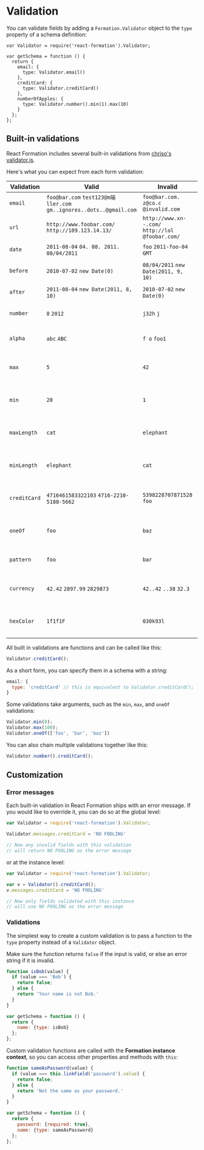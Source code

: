# Validation

You can validate fields by adding a `Formation.Validator` object to the `type` property of a schema definition:

```jsx{5,8,11}
var Validator = require('react-formation').Validator;

var getSchema = function () {
  return {
    email: {
      type: Validator.email()
    },
    creditCard: {
      type: Validator.creditCard()
    },
    numberOfApples: {
      type: Validator.number().min(1).max(10)
    }
  };
};
```

## Built-in validations

React Formation includes several built-in validations from [chriso's validator.js](http://github.com/chriso/validator.js).

Here's what you can expect from each form validation:

<div class="validationTable">

Validation | Valid | Invalid | Description
-----------|-------|---------|-------------
`email`|`foo@bar.com` `test123@m端ller.com` `gm..ignores..dots..@gmail.com`|`foo@bar.com.` `z@co.c` `@invalid.com`|Checks if valid email
`url`|`http://www.foobar.com/` `http://189.123.14.13/`|`http://www.xn--.com/` `http://lol @foobar.com/`|Check if valid URL
`date`|`2011-08-04` `04. 08. 2011.` `08/04/2011`|`foo` `2011-foo-04` `GMT`|Check if valid date
`before`|`2010-07-02` `new Date(0)`|`08/04/2011` `new Date(2011, 9, 10)`|Check if date is before
`after`|`2011-08-04` `new Date(2011, 8, 10)`|`2010-07-02` `new Date(0)`|Check if date is after
`number`|`8` `2012`|`j32h` `j`|Checks if valid number
`alpha`|`abc` `ABC`|`f o` `foo1`|Check if string is only letters
`max`|`5`|`42`|Check if number is below a given max
`min`|`20`|`1`|Check if number is above a given min
`maxLength`|`cat`|`elephant`|Check if string length is below a given max
`minLength`|`elephant`|`cat`|Check if string length is above a given min
`creditCard`|`4716461583322103` `4716-2210-5188-5662`|`5398228707871528` `foo`|Check is credit card number is valid
`oneOf`|`foo`|`baz`|Check if string matches a given string
`pattern`|`foo`|`bar`|Check if string matches
`currency`|`42.42` `2897.99` `2829873`|`42..42` `..38` `32.3`|Check if valid currency value
`hexColor`|`1f1f1F`|`030k93l`|Check if valid hexadecimal color value

</div>


All built in validations are functions and can be called like this:

```jsx
Validator.creditCard();
```

As a short form, you can specify them in a schema with a string:

```jsx
email: {
  type: 'creditCard' // this is equivalent to Validator.creditCard();
}
```

Some validations take arguments, such as the `min`, `max`, and `oneOf` validations:

```jsx
Validator.min(0);
Validator.max(100);
Validator.oneOf(['foo', 'bar', 'baz'])
```

You can also chain multiple validations together like this:

```jsx
Validator.number().creditCard();
```

## Customization

### Error messages

Each built-in validation in React Formation ships with an error message. If you would like to override it, you can do so at the global level:

```jsx
var Validator = require('react-formation').Validator;

Validator.messages.creditCard = 'NO FOOLING'

// Now any invalid fields with this validation
// will return NO FOOLING as the error message
```

or at the instance level:

```jsx
var Validator = require('react-formation').Validator;

var v = Validator().creditCard();
v.messages.creditCard = 'NO FOOLING'

// Now only fields validated with this instance
// will use NO FOOLING as the error message
```

### Validations

The simplest way to create a custom validation is to pass a function to the `type` property instead of a `Validator` object.

Make sure the function returns `false` if the input is valid, or else an error string if it is invalid.

```jsx
function isBob(value) {
  if (value === 'Bob') {
    return false;
  } else {
    return 'Your name is not Bob.'
  }
}

var getSchema = function () {
  return {
    name: {type: isBob}
  };
};
```

Custom validation functions are called with the **Formation instance context**, so you can access other properties and methods with `this`:

```jsx
function sameAsPassword(value) {
  if (value === this.linkField('password').value) {
    return false;
  } else {
    return 'Not the same as your password.'
  }
}

var getSchema = function () {
  return {
    password: {required: true},
    name: {type: sameAsPassword}
  };
};
```


